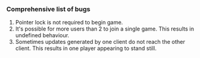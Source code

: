 ### Comprehensive list of bugs

1. Pointer lock is not required to begin game.
2. It's possible for more users than 2 to join a single game. This results in undefined behaviour.
3. Sometimes updates generated by one client do not reach the other client. This results in one player appearing to stand still.
